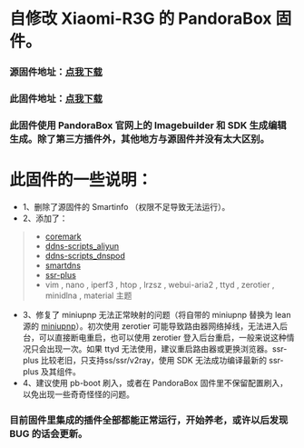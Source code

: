 # 自修改 Xiaomi-R3G 的 PandoraBox 固件。
### 源固件地址：[点我下载](http://downloads.pangubox.com:6380/pandorabox/19.02/targets/ralink/mt7621/PandoraBox-ralink-mt7621-xiaomi-r3g-2019-02-01-git-0231ad4b5-squashfs-sysupgrade.bin) ###
### 此固件地址：[点我下载](https://github.com/blioild/PandoraBox-Xiaomi-R3G/blob/main/PandoraBox-ralink-mt7621-xiaomi-r3g-2019-02-01-git-0231ad4b5-squashfs-sysupgrade.bin) ###

### 此固件使用 PandoraBox 官网上的 Imagebuilder 和 SDK 生成编辑生成。除了第三方插件外，其他地方与源固件并没有太大区别。 ###

# 此固件的一些说明：

- 1、删除了源固件的 Smartinfo （权限不足导致无法运行）。
- 2、添加了：
>- [coremark](https://github.com/coolsnowwolf/packages/tree/master/utils/coremark)
>- [ddns-scripts_aliyun](https://github.com/coolsnowwolf/lede/tree/master/package/lean/ddns-scripts_aliyun)
>- [ddns-scripts_dnspod](https://github.com/coolsnowwolf/lede/tree/master/package/lean/ddns-scripts_dnspod)
>- [smartdns](https://github.com/pymumu/openwrt-smartdns)
>- [ssr-plus](https://github.com/maxlicheng/luci-app-ssr-plus)
>- vim , nano , iperf3 , htop , lrzsz , webui-aria2 , ttyd , zerotier , minidlna , material 主题
- 3、修复了 miniupnp 无法正常映射的问题（将自带的 miniupnp 替换为 lean 源的 [miniupnp](https://github.com/coolsnowwolf/packages/tree/master/net/miniupnpd)）。初次使用 zerotier 可能导致路由器网络掉线，无法进入后台，可以直接断电重启，也可以使用 zerotier 登入后台重启，一般来说这种情况只会出现一次。如果 ttyd 无法使用，建议重启路由器或更换浏览器。ssr-plus 比较老旧，只支持ss/ssr/v2ray，使用 SDK 无法成功编译最新的 ssr-plus 及其组件。
- 4、建议使用 pb-boot 刷入，或者在 PandoraBox 固件里不保留配置刷入，以免出现一些奇奇怪怪的问题。
### 目前固件里集成的插件全部都能正常运行，开始养老，或许以后发现 BUG 的话会更新。 ###